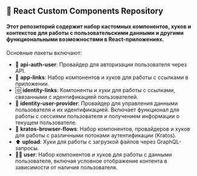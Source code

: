 ## 🎯 **React Custom Components Repository**

#### Этот репозиторий содержит набор кастомных компонентов, хуков и контекстов для работы с пользовательскими данными и другими функциональными возможностями в React-приложениях. 

Основные пакеты включают:

- 🔐 **api-auth-user**: Провайдер для авторизации пользователя через API.
- 🔗 **app-links**: Набор компонентов и хуков для работы с ссылками в приложении.
- 🆔 **identity-links**: Компоненты и хуки для работы с ссылками, связанными с идентификацией пользователей.
- 👤 **identity-user-provider**: Провайдер для управления данными пользователя и их идентификацией. Включает функционал для работы с сессиями пользователя и получением информации о текущем пользователе.
- 🔄 **kratos-browser-flows**: Набор компонентов, провайдеров и хуков для работы с различными потоками аутентификации (Kratos).
- ⬆️ **upload**: Хуки для работы с загрузкой файлов через GraphQL-запросы.
- 🧑‍💻 **user**: Набор компонентов и хуков для работы с данными пользователя, включая условное отображение контента в зависимости от наличия пользователя.
